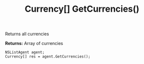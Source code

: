 ﻿---
uid: crmscript_ref_NSListAgent_GetCurrencies
title: Currency[] GetCurrencies()
intellisense: NSListAgent.GetCurrencies
keywords: NSListAgent, GetCurrencies
so.topic: reference
---

Returns all currencies


**Returns:** Array of currencies

```crmscript
NSListAgent agent;
Currency[] res = agent.GetCurrencies();
```

